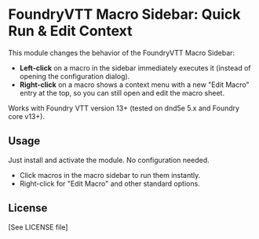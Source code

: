 # FoundryVTT Macro Sidebar: Quick Run & Edit Context

This module changes the behavior of the FoundryVTT Macro Sidebar:

- **Left-click** on a macro in the sidebar immediately executes it (instead of opening the configuration dialog).
- **Right-click** on a macro shows a context menu with a new "Edit Macro" entry at the top, so you can still open and edit the macro sheet.

Works with Foundry VTT version 13+ (tested on dnd5e 5.x and Foundry core v13+).

## Usage

Just install and activate the module. No configuration needed.

- Click macros in the macro sidebar to run them instantly.
- Right-click for "Edit Macro" and other standard options.

## License

[See LICENSE file]
